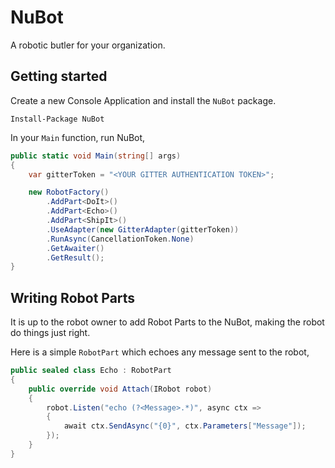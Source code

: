 # NuBot

A robotic butler for your organization.

## Getting started

Create a new Console Application and install the `NuBot` package.

```
Install-Package NuBot
```

In your `Main` function, run NuBot,

```csharp
public static void Main(string[] args)
{
    var gitterToken = "<YOUR GITTER AUTHENTICATION TOKEN>";

    new RobotFactory()
        .AddPart<DoIt>()
        .AddPart<Echo>()
        .AddPart<ShipIt>()
        .UseAdapter(new GitterAdapter(gitterToken))
        .RunAsync(CancellationToken.None)
        .GetAwaiter()
        .GetResult();
}
```

## Writing Robot Parts

It is up to the robot owner to add Robot Parts to the NuBot, making the robot
do things just right.

Here is a simple `RobotPart` which echoes any message sent to the robot,

```csharp
public sealed class Echo : RobotPart
{
    public override void Attach(IRobot robot)
    {
        robot.Listen("echo (?<Message>.*)", async ctx =>
        {
            await ctx.SendAsync("{0}", ctx.Parameters["Message"]);
        });
    }
}
```
